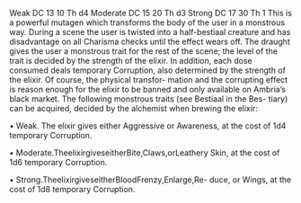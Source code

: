 Weak DC 13 10 Th d4
Moderate DC 15 20 Th d3
Strong DC 17 30 Th 1
This is a powerful mutagen which transforms the body of the user in a monstrous way. During a scene the user is twisted into a half-bestiaal creature and has disadvantage on all Charisma checks until the effect wears off.
The draught gives the user a monstrous trait for the rest of the scene; the level of the trait is decided by the strength of the elixir. In addition, each dose consumed deals temporary Corruption, also determined by the strength of the elixir. Of course, the physical transfor- mation and the corrupting effect is reason enough for the elixir to be banned and only available on Ambria’s black market.
The following monstrous traits (see Bestiaal in the Bes- tiary) can be acquired, decided by the alchemist when brewing the elixir:

• Weak. The elixir gives either Aggressive or Awareness, at the cost of 1d4 temporary Corruption.

• Moderate.TheelixirgiveseitherBite,Claws,orLeathery Skin, at the cost of 1d6 temporary Corruption.

• Strong.TheelixirgiveseitherBloodFrenzy,Enlarge,Re- duce, or Wings, at the cost of 1d8 temporary Corruption.